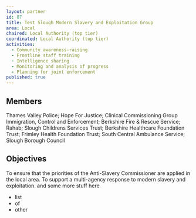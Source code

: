 ```yaml
---
layout: partner
id: 87
title: Test Slough Modern Slavery and Exploitation Group
area: Local
chaired: Local Authority (top tier)
coordinated: Local Authority (top tier)
activities:
  - Community awareness-raising
  - Frontline staff training
  - Intelligence sharing
  - Monitoring and analysis of progress
  - Planning for joint enforcement
published: true
---
```


Members
-------

Thames Valley Police; Hope For Justice; Clinical Commissioning Group Immigration, Control and Enforcement; Berkshire Fire & Rescue Service; Rahab; Slough Childrens Services Trust; Berkshire Healthcare Foundation Trust; Frimley Health Foundation Trust; South Central Ambulance Service; Slough Borough Council

Objectives
----------

To ensure that the priorities of the Anti-Slavery Commissioner are applied in the local area.  To support a multi-agency response to modern slavery and exploitation. and some more stuff here

- list
- of
- other

